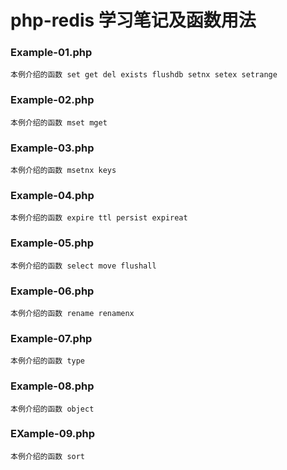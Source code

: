 # php-redis 学习笔记及函数用法

### Example-01.php
    本例介绍的函数 set get del exists flushdb setnx setex setrange

### Example-02.php
    本例介绍的函数 mset mget

### Example-03.php
    本例介绍的函数 msetnx keys

### Example-04.php
    本例介绍的函数 expire ttl persist expireat

### Example-05.php
    本例介绍的函数 select move flushall


### Example-06.php
    本例介绍的函数 rename renamenx

### Example-07.php
    本例介绍的函数 type

### Example-08.php
    本例介绍的函数 object

### EXample-09.php
    本例介绍的函数 sort